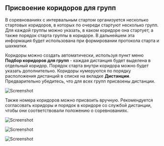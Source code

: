 ## Присвоение коридоров для групп

В соревнованиях с интервальным стартом организуется несколько стартовых коридоров, в которых по очереди стартуют несколько групп. 
Для каждой группы можно указать, в каком коридоре она стартует, а также порядок старта группы в коридоре.
В дальнейшем эта информация будет использована при формировании протокола старта и шахматки.

Коридоры можно создать автоматически, используя пункт меню **Подбор коридоров для групп** - каждая дистанция будет выделена в отдельный коридор. Порядок старта внутри коридора можно будет указать дополнительно.
Коридоры нумеруются по порядку расположения дистанций в списке на вкладке **Дистанции**. 
Предварительно убедитесь, что для всех групп присвоены дистанции.

![Screenshot](img/20.png)

Также номера коридоров можно присвоить вручную.
Рекомендуется согласовать коридоры и порядок в коридоре со службой дистанции, чтобы они соответствовали положению о соревнованиях.

![Screenshot](img/21.jpg)

![Screenshot](img/22.png)

![Screenshot](img/23.png)

